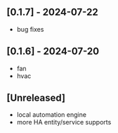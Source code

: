 ## [0.1.7] - 2024-07-22
- bug fixes

## [0.1.6] - 2024-07-20
- fan
- hvac

## [Unreleased]
- local automation engine
- more HA entity/service supports
